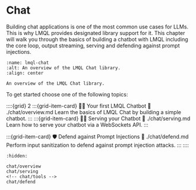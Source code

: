 # Chat

<!-- ![A simple chatbot using the LMQL chat UI)](https://github.com/eth-sri/lmql/assets/17903049/334e9ab4-aab8-448d-9dc0-c53be8351e27) -->

Building chat applications is one of the most common use cases for LLMs. This is why LMQL provides designated library support for it.  This chapter will walk you through the basics of building a chatbot with LMQL including the core loop, output streaming, serving and defending against prompt injections.

```{figure} https://github.com/eth-sri/lmql/assets/17903049/3f24b964-b9b6-4c50-acaa-b38e54554506
:name: lmql-chat
:alt: An overview of the LMQL Chat library.
:align: center

An overview of the LMQL Chat library.
```

To get started choose one of the following topics:

::::{grid} 2
:::{grid-item-card} 👶🏽 Your first LMQL Chatbot
:link: ./chat/overview.md
Learn the basics of LMQL Chat by building a simple chatbot.
:::
:::{grid-item-card} 🏄‍♀️ Serving your Chatbot
:link: ./chat/serving.md
Learn how to serve your chatbot via a WebSockets API.
:::
<!-- :::{grid-item-card} 🛠️ Integrating Tools
:link: ./chat/tools.md
Expose tools to your chatbot, to enable more complex interactions.
::: -->
:::{grid-item-card} 🛡️ Defend against Prompt Injections
:link: ./chat/defend.md
Perform input sanitization to defend against prompt injection attacks.
:::
::::

```{toctree}
:hidden:

chat/overview
chat/serving
<!-- chat/tools -->
chat/defend
```